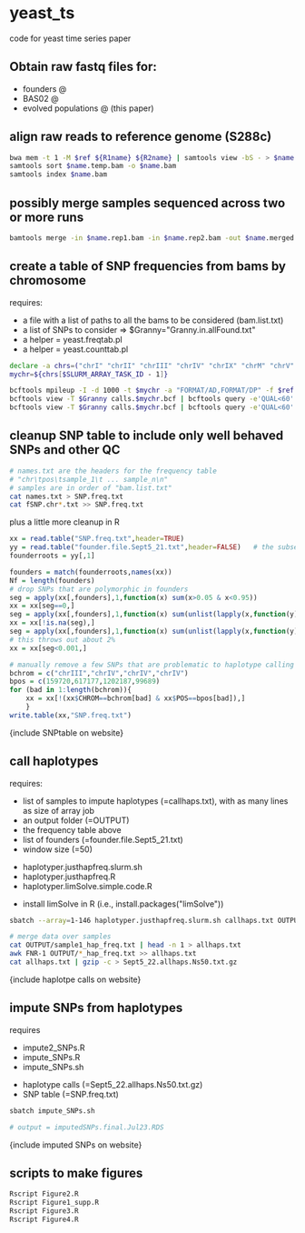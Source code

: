 # yeast_ts
code for yeast time series paper

## Obtain raw fastq files for: 
- founders	@ 
- BAS02 @ 
- evolved populations @    (this paper) 
	
## align raw reads to reference genome (S288c)

```bash
bwa mem -t 1 -M $ref ${R1name} ${R2name} | samtools view -bS - > $name.temp.bam
samtools sort $name.temp.bam -o $name.bam
samtools index $name.bam
```
	
## possibly merge samples sequenced across two or more runs

```bash
bamtools merge -in $name.rep1.bam -in $name.rep2.bam -out $name.merged.bam
```
	
## create a table of SNP frequencies from bams by chromosome 

requires: 
- a file with a list of paths to all the bams to be considered (bam.list.txt) 
- a list of SNPs to consider => $Granny="Granny.in.allFound.txt" 
- a helper = yeast.freqtab.pl 
- a helper = yeast.counttab.pl 
	
```bash
declare -a chrs=("chrI" "chrII" "chrIII" "chrIV" "chrIX" "chrM" "chrV" "chrVI" "chrVII" "chrVIII" "chrX" "chrXI" "chrXII" "chrXIII" "chrXIV" "chrXV" "chrXVI")
mychr=${chrs[$SLURM_ARRAY_TASK_ID - 1]}

bcftools mpileup -I -d 1000 -t $mychr -a "FORMAT/AD,FORMAT/DP" -f $ref -b bam.list.txt | bcftools call -mv -Ob > calls.$mychr.bcf  
bcftools view -T $Granny calls.$mychr.bcf | bcftools query -e'QUAL<60' -f'%CHROM %POS %REF %ALT [ %AD{0} %AD{1}]\n' | perl yeast.freqtab.pl > fSNP.$mychr.txt
bcftools view -T $Granny calls.$mychr.bcf | bcftools query -e'QUAL<60' -f'%CHROM %POS %REF %ALT [ %AD{0} %AD{1}]\n' | perl yeast.counttab.pl > cSNP.$mychr.txt
```

## cleanup SNP table to include only well behaved SNPs and other QC

```bash
# names.txt are the headers for the frequency table
# "chr\tpos\tsample_1\t ... sample_n\n"
# samples are in order of "bam.list.txt"
cat names.txt > SNP.freq.txt
cat fSNP.chr*.txt >> SNP.freq.txt
```

plus a little more cleanup in R

```R
xx = read.table("SNP.freq.txt",header=TRUE)
yy = read.table("founder.file.Sept5_21.txt",header=FALSE)   # the subset of samples that are founders, 1st column matches names
founderroots = yy[,1]

founders = match(founderroots,names(xx))
Nf = length(founders)
# drop SNPs that are polymorphic in founders
seg = apply(xx[,founders],1,function(x) sum(x>0.05 & x<0.95))
xx = xx[seg==0,]
seg = apply(xx[,founders],1,function(x) sum(unlist(lapply(x,function(y) min((1-y)^2,(0-y)^2)))))
xx = xx[!is.na(seg),]
seg = apply(xx[,founders],1,function(x) sum(unlist(lapply(x,function(y) min((1-y)^2,(0-y)^2)))))
# this throws out about 2%
xx = xx[seg<0.001,]

# manually remove a few SNPs that are problematic to haplotype calling
bchrom = c("chrIII","chrIV","chrIV","chrIV")
bpos = c(159720,617177,1202187,99689)
for (bad in 1:length(bchrom)){
	xx = xx[!(xx$CHROM==bchrom[bad] & xx$POS==bpos[bad]),]
	}	
write.table(xx,"SNP.freq.txt")
```

{include SNPtable on website}

## call haplotypes 

requires: 
- list of samples to impute haplotypes (=callhaps.txt), with as many lines as size of array job 
- an output folder (=OUTPUT) 
- the frequency table above 
- list of founders (=founder.file.Sept5_21.txt) 
- window size (=50)
<!-- -->
- haplotyper.justhapfreq.slurm.sh 
- haplotyper.justhapfreq.R 
- haplotyper.limSolve.simple.code.R 
<!-- -->
- install limSolve in R (i.e., install.packages("limSolve")) 
	
```bash
sbatch --array=1-146 haplotyper.justhapfreq.slurm.sh callhaps.txt OUTPUT SNP.freq.txt founder.file.Sept5_21.txt 50

# merge data over samples
cat OUTPUT/sample1_hap_freq.txt | head -n 1 > allhaps.txt
awk FNR-1 OUTPUT/*_hap_freq.txt >> allhaps.txt
cat allhaps.txt | gzip -c > Sept5_22.allhaps.Ns50.txt.gz
```

{include haplotpe calls on website}

## impute SNPs from haplotypes 

requires 
- impute2_SNPs.R
- impute_SNPs.R
- impute_SNPs.sh
<!-- -->
- haplotype calls (=Sept5_22.allhaps.Ns50.txt.gz) 
- SNP table (=SNP.freq.txt) 

```bash
sbatch impute_SNPs.sh

# output = imputedSNPs.final.Jul23.RDS
```

{include imputed SNPs on website}

## scripts to make figures

```bash
Rscript Figure2.R
Rscript Figure1_supp.R
Rscript Figure3.R
Rscript Figure4.R
```

